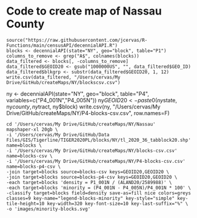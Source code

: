 # Code to create map of Nassau County

```{r}
source("https://raw.githubusercontent.com/jcervas/R-Functions/main/censusAPI/decennialAPI.R")
blocks <- decennialAPI(state="NY", geo="block", table="P1")
columns_to_remove <- grep("A$", colnames(blocks))
data_filtered <- blocks[, -columns_to_remove]
data_filtered$GEOID20 <- gsub("1000000US", "", data_filtered$GEO_ID)
data_filtered$blkgrp <- substr(data_filtered$GEOID20, 1, 12)
write.csv(data_filtered, "/Users/cervas/My Drive/GitHub/createMaps/NY/blockscsv.csv")
```

ny <- decennialAPI(state="NY", geo="block", table="P4", variables=c("P4_001N","P4_005N"))
ny$GEOID20 <- paste0(ny$state, ny$county, ny$tract, ny$block)
write.csv(ny, "/Users/cervas/My Drive/GitHub/createMaps/NY/P4-blocks-csv.csv", row.names=F)

```
cd '/Users/cervas/My Drive/GitHub/createMaps/NY/Nassau'
mapshaper-xl 20gb \
-i '/Users/cervas/My Drive/GitHub/Data Files/GIS/Tigerline/TIGER2020PL/blocks/NY/tl_2020_36_tabblock20.shp' name=blocks \
-i '/Users/cervas/My Drive/GitHub/createMaps/NY/blocks-csv.csv' name=blocks-csv \
-i '/Users/cervas/My Drive/GitHub/createMaps/NY/P4-blocks-csv.csv' name=blocks-p4-csv \
-join target=blocks source=blocks-csv keys=GEOID20,GEOID20 \
-join target=blocks source=blocks-p4-csv keys=GEOID20,GEOID20 \
-each target=blocks 'density = P1_001N / (ALAND20/2589988)' \
-each target=blocks 'minority = (P4_001N - P4_005N)/P4_001N * 100' \
-classify target=blocks field=density save-as=fill nice colors=greys classes=9 key-name="legend-blocks-minority" key-style="simple" key-tile-height=10 key-width=320 key-font-size=10 key-last-suffix="%" \
-o 'images/minority-blocks.svg'
```
